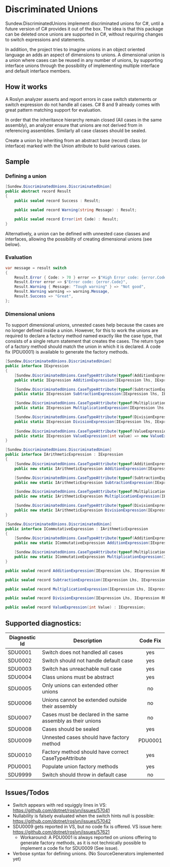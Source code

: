 # Discriminated Unions

Sundew.DiscriminatedUnions implement discriminated unions for C#, until a future version of C# provides it out of the box.
The idea is that this package can be deleted once unions are supported in C#, without requiring changes to switch expressions and statements.

In addition, the project tries to imagine unions in an object oriented language an adds an aspect of dimensions to unions.
A dimensional union is a union where cases can be reused in any number of unions, by supporting interface unions through the possibility of implementing multiple interface and default interface members.

## How it works
A Roslyn analyzer asserts and report errors in case switch statements or switch expression do not handle all cases.
C# 8 and 9 already comes with great pattern matching support for evaluation.

In order that the inheritance hierarchy remain closed (All cases in the same assembly), an analyzer ensure that unions are not derived from in referencing assemblies.
Similarly all case classes should be sealed.

Create a union by inheriting from an abstract base (record) class (or interface) marked with the Union attribute to build various cases.

## Sample
### Defining a union
```csharp
[Sundew.DiscriminatedUnions.DiscriminatedUnion]
public abstract record Result
{
    public sealed record Success : Result;

    public sealed record Warning(string Message) : Result;

    public sealed record Error(int Code) : Result;
}
```
Alternatively, a union can be defined with unnested case classes and interfaces, allowing the possibility of creating dimensional unions (see below).

### Evaluation
```csharp
var message = result switch
{
    Result.Error { Code: > 70 } error => $"High Error code: {error.Code}",
    Result.Error error => $"Error code: {error.Code}",
    Result.Warning { Message: "Tough warning" } => "Not good",
    Result.Warning warning => warning.Message,
    Result.Success => "Great",
};
```

### Dimensional unions
To support dimensional unions, unnested cases help because the cases are no longer defined inside a union. However, for this to work the unions are required to declare a factory method named exactly like the case type, that consists of a single return statement that creates the cases. The return type of a factory method should match the union in which it is declared. A code fix (PDU0001) is available to generate the factory methods. 
```csharp
[Sundew.DiscriminatedUnions.DiscriminatedUnion]
public interface IExpression
{
    [Sundew.DiscriminatedUnions.CaseTypeAttribute(typeof(AdditionExpression))]
    public static IExpression AdditionExpression(IExpression lhs, IExpression rhs) => new AdditionExpression(lhs, rhs);

    [Sundew.DiscriminatedUnions.CaseTypeAttribute(typeof(SubtractionExpression))]
    public static IExpression SubtractionExpression(IExpression lhs, IExpression rhs) => new SubtractionExpression(lhs, rhs);

    [Sundew.DiscriminatedUnions.CaseTypeAttribute(typeof(MultiplicationExpression))]
    public static IExpression MultiplicationExpression(IExpression lhs, IExpression rhs) => new MultiplicationExpression(lhs, rhs);

    [Sundew.DiscriminatedUnions.CaseTypeAttribute(typeof(DivisionExpression))]
    public static IExpression DivisionExpression(IExpression lhs, IExpression rhs) => new DivisionExpression(lhs, rhs);
 
    [Sundew.DiscriminatedUnions.CaseTypeAttribute(typeof(ValueExpression))]
    public static IExpression ValueExpression(int value) => new ValueExpression(value);
}

[Sundew.DiscriminatedUnions.DiscriminatedUnion]
public interface IArithmeticExpression : IExpression
{
    [Sundew.DiscriminatedUnions.CaseTypeAttribute(typeof(AdditionExpression))]
    public new static IArithmeticExpression AdditionExpression(IExpression lhs, IExpression rhs) => new AdditionExpression(lhs, rhs);

    [Sundew.DiscriminatedUnions.CaseTypeAttribute(typeof(SubtractionExpression))]
    public new static IArithmeticExpression SubtractionExpression(IExpression lhs, IExpression rhs) => new SubtractionExpression(lhs, rhs);

    [Sundew.DiscriminatedUnions.CaseTypeAttribute(typeof(MultiplicationExpression))]
    public new static IArithmeticExpression MultiplicationExpression(IExpression lhs, IExpression rhs) => new MultiplicationExpression(lhs, rhs);

    [Sundew.DiscriminatedUnions.CaseTypeAttribute(typeof(DivisionExpression))]
    public new static IArithmeticExpression DivisionExpression(IExpression lhs, IExpression rhs) => new DivisionExpression(lhs, rhs);
}

[Sundew.DiscriminatedUnions.DiscriminatedUnion]
public interface ICommutativeExpression : IArithmeticExpression
{
    [Sundew.DiscriminatedUnions.CaseTypeAttribute(typeof(AdditionExpression))]
    public new static ICommutativeExpression AdditionExpression(IExpression lhs, IExpression rhs) => new AdditionExpression(lhs, rhs);

    [Sundew.DiscriminatedUnions.CaseTypeAttribute(typeof(MultiplicationExpression))]
    public new static ICommutativeExpression MultiplicationExpression(IExpression lhs, IExpression rhs) => new MultiplicationExpression(lhs, rhs);
}

public sealed record AdditionExpression(IExpression Lhs, IExpression Rhs) : ICommutativeExpression;

public sealed record SubtractionExpression(IExpression Lhs, IExpression Rhs) : IArithmeticExpression;

public sealed record MultiplicationExpression(IExpression Lhs, IExpression Rhs) : ICommutativeExpression;

public sealed record DivisionExpression(IExpression Lhs, IExpression Rhs) : IArithmeticExpression;

public sealed record ValueExpression(int Value) : IExpression;
```

## Supported diagnostics:
| Diagnostic Id | Description                                                            | Code Fix  |
| ------------- | ---------------------------------------------------------------------- | :-------: |
| SDU0001       | Switch does not handled all cases                                      |   yes     |
| SDU0002       | Switch should not handle default case                                  |   yes     |
| SDU0003       | Switch has unreachable null case                                       |   yes     |
| SDU0004       | Class unions must be abstract                                          |   yes     |
| SDU0005       | Only unions can extended other unions                                  |   no      |
| SDU0006       | Unions cannot be extended outside their assembly                       |   no      |
| SDU0007       | Cases must be declared in the same assembly as their unions            |   no      |
| SDU0008       | Cases should be sealed                                                 |   yes     |
| SDU0009       | Unnested cases should have factory method                              |   PDU0001 |
| SDU0010       | Factory method should have correct CaseTypeAttribute                   |   yes     |
| PDU0001       | Populate union factory methods                                         |   yes     |
| SDU9999       | Switch should throw in default case                                    |   no      |

## Issues/Todos
* Switch appears with red squiggly lines in VS: https://github.com/dotnet/roslyn/issues/57041
* Nullability is falsely evaluated when the switch hints null is possible: https://github.com/dotnet/roslyn/issues/57042
* SDU0009 gets reported in VS, but no code fix is offered. VS issue here: https://github.com/dotnet/roslyn/issues/57621
  * Workaround: A PDU0001 is always reported on unions offering to generate factory methods, as it is not technically possible to implement a code fix for SDU0009 (See issue).
* Verbose syntax for defining unions. (No SourceGenerators implemented yet)